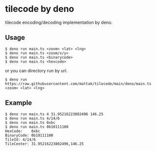 # tilecode by deno

tilecode encoding/decoding implementation by deno.

## Usage

```shell
$ deno run main.ts <zoom> <lat> <lng>
$ deno run main.ts <zoom/x/y>
$ deno run main.ts <binarycode>
$ deno run main.ts <hexcode>
```

or you can directory run by url.

```shell
$ deno run https://raw.githubusercontent.com/mattak/tilecode/main/deno/main.ts <zoom> <lat> <lng>
```

## Example

```shell
$ deno run main.ts 4 31.95216223802496 146.25
$ deno run main.ts 4/14/6
$ deno run main.ts 0xbc
$ deno run main.ts 0b10111100
HexCode:	0xbc
BinaryCode:	0b10111100 
TileId:	4/14/6
TileCenter:	31.95216223802496,146.25
```
